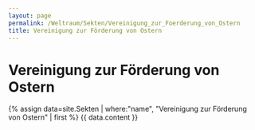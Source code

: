 ```yaml
---
layout: page
permalink: /Weltraum/Sekten/Vereinigung_zur_Foerderung_von_Ostern
title: Vereinigung zur Förderung von Ostern
---
```


# Vereinigung zur Förderung von Ostern

{% assign data=site.Sekten | where:"name", "Vereinigung zur Förderung von Ostern" | first %}
{{ data.content }}
